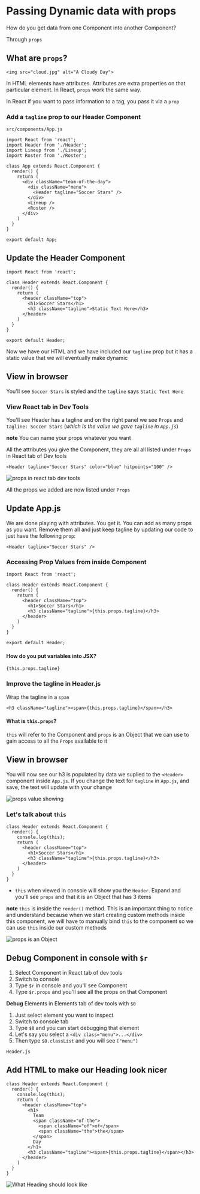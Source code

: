 # Passing Dynamic data with props
How do you get data from one Component into another Component?

Through `props`

## What are `props`?

`<img src="cloud.jpg" alt="A Cloudy Day">`

In HTML elements have attributes. Attributes are extra properties on that particular element. In React, `props` work the same way.

In React if you want to pass information to a tag, you pass it via a `prop`

### Add a `tagline` prop to our Header Component
`src/components/App.js`

```
import React from 'react';
import Header from './Header';
import Lineup from './Lineup';
import Roster from './Roster';

class App extends React.Component {
  render() {
    return (
      <div className="team-of-the-day">
        <div className="menu">
          <Header tagline="Soccer Stars" />
        </div>
        <Lineup />
        <Roster />
      </div>
    )
  }
}

export default App;
```

## Update the Header Component
```
import React from 'react';

class Header extends React.Component {
  render() {
    return (
      <header className="top">
        <h1>Soccer Stars</h1>
        <h3 className="tagline">Static Text Here</h3>
      </header>
    )
  }
}

export default Header;
```

Now we have our HTML and we have included our `tagline` prop but it has a static value that we will eventually make dynamic

## View in browser
You'll see `Soccer Stars` is styled and the `tagline` says `Static Text Here`

### View React tab in Dev Tools
You'll see Header has a tagline and on the right panel we see `Props` and `tagline: Soccer Stars` (_which is the value we gave `tagline` in `App.js`_)

**note** You can name your props whatever you want

All the attributes you give the Component, they are all all listed under `Props` in React tab of Dev tools

`<Header tagline="Soccer Stars" color="blue" hitpoints="100" />`

![props in react tab dev tools](https://i.imgur.com/yWcnN9r.png)

All the props we added are now listed under `Props`

## Update App.js
We are done playing with attributes. You get it. You can add as many props as you want. Remove them all and just keep tagline by updating our code to just have the following `prop`:

`<Header tagline="Soccer Stars" />`

### Accessing Prop Values from inside Component
```
import React from 'react';

class Header extends React.Component {
  render() {
    return (
      <header className="top">
        <h1>Soccer Stars</h1>
        <h3 className="tagline">{this.props.tagline}</h3>
      </header>
    )
  }
}

export default Header;
```

#### How do you put variables into JSX?
`{this.props.tagline}`

### Improve the tagline in Header.js
Wrap the tagline in a `span`

`<h3 className="tagline"><span>{this.props.tagline}</span></h3>`

#### What is `this.props`?

`this` will refer to the Component and `props` is an Object that we can use to gain access to all the `Props` available to it

## View in browser
You will now see our h3 is populated by data we suplied to the `<Header>` component inside `App.js`. If you change the text for `tagline` in `App.js`, and save, the text will update with your change

![props value showing](https://i.imgur.com/imso8Ty.png)

### Let's talk about `this`

```
class Header extends React.Component {
  render() {
    console.log(this);
    return (
      <header className="top">
        <h1>Soccer Stars</h1>
        <h3 className="tagline">{this.props.tagline}</h3>
      </header>
    )
  }
}
```

* `this` when viewed in console will show you the `Header`. Expand and you'll see `props` and that it is an Object that has 3 items

**note** `this` is inside the `render()` method. This is an important thing to notice and understand because when we start creating custom methods inside this component, we will have to manually bind `this` to the component so we can use `this` inside our custom methods

![props is an Object](https://i.imgur.com/tMGRkbK.png)

## Debug Component in console with `$r`
1. Select Component in React tab of dev tools
2. Switch to console
3. Type `$r` in console and you'll see Component
4. Type `$r.props` and you'll see all the props on that Component

**Debug** Elements in Elements tab of dev tools with `$0`

1. Just select element you want to inspect
2. Switch to console tab 
3. Type `$0` and you can start debugging that element
4. Let's say you select a `<div class="menu">...</div>`
5. Then type `$0.classList` and you will see `["menu"]`

`Header.js`

## Add HTML to make our Heading look nicer
```
class Header extends React.Component {
  render() {
    console.log(this);
    return (
      <header className="top">
        <h1>
          Team
          <span className="of-the">
            <span className="of">of</span>
            <span className="the">the</span>
          </span>
          Day
        </h1>
        <h3 className="tagline"><span>{this.props.tagline}</span></h3>
      </header>
    )
  }
}
```

![What Heading should look like](https://i.imgur.com/ao7NMXD.png)

